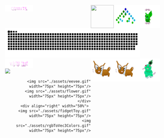 


 <img align="left" src="./assets/commits.svg" width="90px" height="20px" /> 
     <img  align="right" src="./assets/grimLeaper.gif" width="75px" height="75px"/> 
       <img  align="right"  src="./assets/binaryTree.gif" width="75px" height="75px"/>
          <img  align="right" src="./assets/butterfree.gif" width="75px" height="75px"/>

  <div align="left" width="50%"> <a href=#><img src="contributions.svg" width="440px" height="96px"></a>  </div>
      <img  align="right" src="./assets/chikorita.gif" width="75px" height="75px"/>
             <img  align="right" src="./assets/eevee.gif" width="75px" height="75px"/>
               <img  align="right"  src="./assets/eevee.gif" width="75px" height="75px"/>
  
 <div align="left" width="50%">  <img src="./assets/visitorCount.svg" width="90px" height="30px"/> </div>
<div align="left" width="50%">  <img src="https://profile-counter.glitch.me/mollybeach/count.svg" /></div>


 
  


   <div align="right" width="50%">

      <img src="./assets/eevee.gif" width="75px" height="75px"/>
      <img src="./assets/flower.gif" width="75px" height="75px"/>
    </div>
    <div align="right" width="50%"> 
      <img src="./assets/fidgetToy.gif" width="75px" height="75px"/>
      <img src="./assets/rgbToVec3Colors.gif" width="75px" height="75px"/>
   </div>





